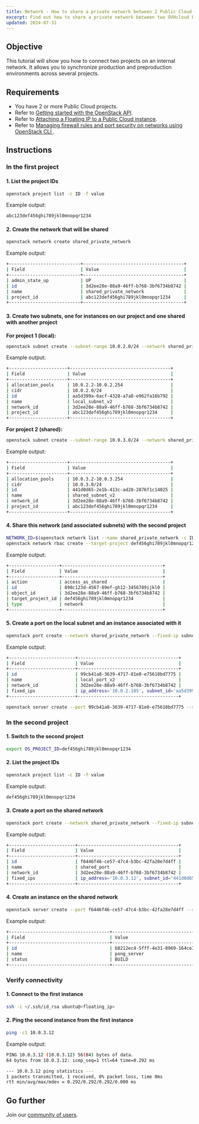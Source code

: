 ```yaml
---
title: Network - How to share a private network between 2 Public Cloud projects
excerpt: Find out how to share a private network between two OVHcloud Public Cloud projects
updated: 2024-07-31
---
```


## Objective

This tutorial will show you how to connect two projects on an internal network. It allows you to synchronize production and preproduction environments across several projects.

## Requirements

- You have 2 or more Public Cloud projects.
- Refer to [Getting started with the OpenStack API](/pages/public_cloud/compute/starting_with_nova).
- Refer to [Attaching a Floating IP to a Public Cloud instance](/pages/public_cloud/public_cloud_network_services/getting-started-03-attach-floating-ip-to-instance).
- Refer to [Managing firewall rules and port security on networks using OpenStack CLI ](/pages/public_cloud/compute/security_group_private_network).

## Instructions

### In the first project

#### 1. List the project IDs

```sh
openstack project list -c ID -f value
```

Example output:

```sh
abc123def456ghi789jkl0mnopqr1234
```

#### 2. Create the network that will be shared

```sh
openstack network create shared_private_network
```

Example output:

```sh
+---------------------------+--------------------------------------+
| Field                     | Value                                |
+---------------------------+--------------------------------------+
| admin_state_up            | UP                                   |
| id                        | 3d2ee28e-88a9-46ff-b768-3bf6734b8742 |
| name                      | shared_private_network               |
| project_id                | abc123def456ghi789jkl0mnopqr1234     |
+---------------------------+--------------------------------------+
```

#### 3. Create two subnets, one for instances on our project and one shared with another project

**For project 1 (local):**

```sh
openstack subnet create --subnet-range 10.0.2.0/24 --network shared_private_network --allocation-pool start=10.0.2.2,end=10.0.2.254 local_subnet_v2
```

Example output:

```sh
+----------------------+--------------------------------------+
| Field                | Value                                |
+----------------------+--------------------------------------+
| allocation_pools     | 10.0.2.2-10.0.2.254                  |
| cidr                 | 10.0.2.0/24                          |
| id                   | aa5d399a-6acf-4328-a7a8-e962fa16b792 |
| name                 | local_subnet_v2                      |
| network_id           | 3d2ee28e-88a9-46ff-b768-3bf6734b8742 |
| project_id           | abc123def456ghi789jkl0mnopqr1234     |
+----------------------+--------------------------------------+
```

**For project 2 (shared):**

```sh
openstack subnet create --subnet-range 10.0.3.0/24 --network shared_private_network --allocation-pool start=10.0.3.2,end=10.0.3.254 shared_subnet_v2
```

Example output:

```sh
+----------------------+--------------------------------------+
| Field                | Value                                |
+----------------------+--------------------------------------+
| allocation_pools     | 10.0.3.2-10.0.3.254                  |
| cidr                 | 10.0.3.0/24                          |
| id                   | 441d0d65-2e1b-413c-ad28-2876f1c14025 |
| name                 | shared_subnet_v2                     |
| network_id           | 3d2ee28e-88a9-46ff-b768-3bf6734b8742 |
| project_id           | abc123def456ghi789jkl0mnopqr1234     |
+----------------------+--------------------------------------+
```

#### 4. Share this network (and associated subnets) with the second project

```sh
NETWORK_ID=$(openstack network list --name shared_private_network -c ID -f value)
openstack network rbac create --target-project def456ghi789jkl0mnopqr1234 --action access_as_shared --type network ${NETWORK_ID}
```

Example output:

```sh
+-------------------+--------------------------------------+
| Field             | Value                                |
+-------------------+--------------------------------------+
| action            | access_as_shared                     |
| id                | 890c123d-4567-89ef-gh12-3456789ijkl0 |
| object_id         | 3d2ee28e-88a9-46ff-b768-3bf6734b8742 |
| target_project_id | def456ghi789jkl0mnopqr1234           |
| type              | network                              |
+-------------------+--------------------------------------+
```

####  5. Create a port on the local subnet and an instance associated with it

```sh
openstack port create --network shared_private_network --fixed-ip subnet=local_subnet_v2 local_port_v2
```

Example output:

```sh
+-------------------------+--------------------------------------+
| Field                   | Value                                |
+-------------------------+--------------------------------------+
| id                      | 99cb41a8-3639-4717-81e0-e75618bd7775 |
| name                    | local_port_v2                        |
| network_id              | 3d2ee28e-88a9-46ff-b768-3bf6734b8742 |
| fixed_ips               | ip_address='10.0.2.185', subnet_id='aa5d399a-6acf-4328-a7a8-e962fa16b792' |
+-------------------------+--------------------------------------+
```

```sh
openstack server create --port 99cb41a8-3639-4717-81e0-e75618bd7775 --security-group default --key-name my_key --flavor d2-2 --image "Ubuntu 22.04" local_instance
```

### In the second project

#### 1. Switch to the second project
   
```sh
export OS_PROJECT_ID=def456ghi789jkl0mnopqr1234
```

#### 2. List the project IDs

```sh
openstack project list -c ID -f value
```

Example output:

```sh
def456ghi789jkl0mnopqr1234
```

#### 3. Create a port on the shared network

```sh
openstack port create --network shared_private_network --fixed-ip subnet=shared_subnet_v2 shared_port
```

Example output:

```sh
+-------------------------+--------------------------------------+
| Field                   | Value                                |
+-------------------------+--------------------------------------+
| id                      | f6446f46-ce57-47c4-b3bc-42fa28e7d4ff |
| name                    | shared_port                          |
| network_id              | 3d2ee28e-88a9-46ff-b768-3bf6734b8742 |
| fixed_ips               | ip_address='10.0.3.12', subnet_id='441d0d65-2e1b-413c-ad28-2876f1c14025' |
+-------------------------+--------------------------------------+
```

#### 4. Create an instance on the shared network

```sh
openstack server create --port f6446f46-ce57-47c4-b3bc-42fa28e7d4ff --security-group default --key-name my_key --flavor d2-2 --image "Ubuntu 22.04" pong_server
```

Example output:

```sh
+--------------------------------------+-----------------------------------------------------+
| Field                                | Value                                               |
+--------------------------------------+-----------------------------------------------------+
| id                                   | b8212ec4-5fff-4e31-8969-164ce33e7380                |
| name                                 | pong_server                                         |
| status                               | BUILD                                               |
+--------------------------------------+-----------------------------------------------------+
```

### Verify connectivity

####  1. Connect to the first instance

```sh
ssh -i ~/.ssh/id_rsa ubuntu@<floating_ip>
```

#### 2. Ping the second instance from the first instance

```sh
ping -c1 10.0.3.12
```

Example output:

```sh
PING 10.0.3.12 (10.0.3.12) 56(84) bytes of data.
64 bytes from 10.0.3.12: icmp_seq=1 ttl=64 time=0.292 ms

--- 10.0.3.12 ping statistics ---
1 packets transmitted, 1 received, 0% packet loss, time 0ms
rtt min/avg/max/mdev = 0.292/0.292/0.292/0.000 ms
```
 
## Go further
 
Join our [community of users](/links/community).

